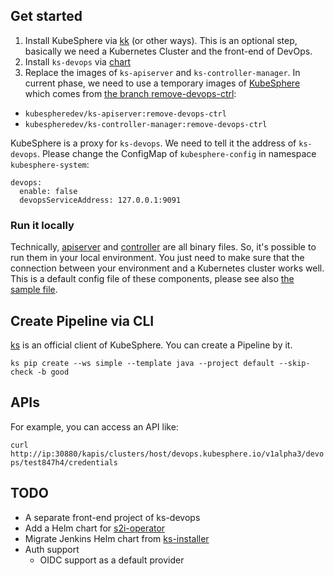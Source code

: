 ## Get started

1. Install KubeSphere via [kk](https://github.com/kubesphere/kubekey/) (or other ways). 
    This is an optional step, basically we need a Kubernetes Cluster and the front-end of DevOps.
1. Install `ks-devops` via [chart](charts/ks-devops)
1. Replace the images of `ks-apiserver` and `ks-controller-manager`. In current phase, we need to use a temporary images of [KubeSphere](https://github.com/kubesphere/kubesphere/) 
which comes from [the branch remove-devops-ctrl](https://github.com/LinuxSuRen/kubesphere/tree/remove-devops-ctrl):

* `kubespheredev/ks-apiserver:remove-devops-ctrl`
* `kubespheredev/ks-controller-manager:remove-devops-ctrl`

KubeSphere is a proxy for `ks-devops`. We need to tell it the address of `ks-devops`. Please change the ConfigMap 
of `kubesphere-config` in namespace `kubesphere-system`:

```
devops:
  enable: false
  devopsServiceAddress: 127.0.0.1:9091
```

### Run it locally

Technically, [apiserver](cmd/apiserver) and [controller](cmd/controller) are all binary files. So, 
it's possible to run them in your local environment. You just need to make sure that the connection 
between your environment and a Kubernetes cluster works well. This is a default config file of these 
components, please see also [the sample file](config/samples/kubesphere.yaml).

## Create Pipeline via CLI

[ks](https://github.com/linuxsuren/ks) is an official client of KubeSphere. You can create a Pipeline by it.

`ks pip create --ws simple --template java --project default --skip-check -b good`

## APIs

For example, you can access an API like:

`curl http://ip:30880/kapis/clusters/host/devops.kubesphere.io/v1alpha3/devops/test847h4/credentials`

## TODO

* A separate front-end project of ks-devops
* Add a Helm chart for [s2i-operator](https://github.com/kubesphere/s2ioperator)
* Migrate Jenkins Helm chart from [ks-installer](https://github.com/kubesphere/ks-installer/tree/master/roles/ks-devops/jenkins/files/jenkins/jenkins)
* Auth support
    * OIDC support as a default provider
